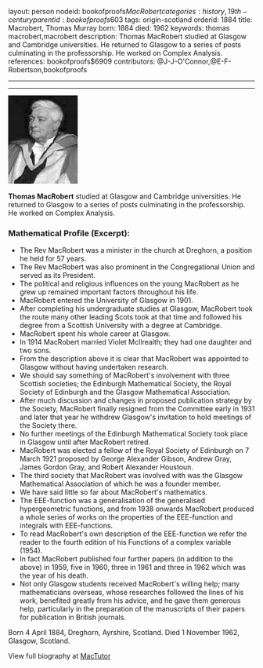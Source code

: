 layout: person
nodeid: bookofproofs$MacRobert
categories: history,19th-century
parentid: bookofproofs$603
tags: origin-scotland
orderid: 1884
title: Macrobert, Thomas Murray
born: 1884
died: 1962
keywords: thomas macrobert,macrobert
description: Thomas MacRobert studied at Glasgow and Cambridge universities. He returned to Glasgow to a series of posts culminating in the professorship. He worked on Complex Analysis.
references: bookofproofs$6909
contributors: @J-J-O'Connor,@E-F-Robertson,bookofproofs

---



---

![MacRobert.jpg](https://github.com/bookofproofs/bookofproofs.github.io/blob/main/_sources/_assets/images/portraits/MacRobert.jpg?raw=true)

**Thomas MacRobert** studied at Glasgow and Cambridge universities. He returned to Glasgow to a series of posts culminating in the professorship. He worked on Complex Analysis.

### Mathematical Profile (Excerpt):
* The Rev MacRobert was a minister in the church at Dreghorn, a position he held for 57 years.
* The Rev MacRobert was also prominent in the Congregational Union and served as its President.
* The political and religious influences on the young MacRobert as he grew up remained important factors throughout his life.
* MacRobert entered the University of Glasgow in 1901.
* After completing his undergraduate studies at Glasgow, MacRobert took the route many other leading Scots took at that time and followed his degree from a Scottish University with a degree at Cambridge.
* MacRobert spent his whole career at Glasgow.
* In 1914 MacRobert married Violet McIlreaith; they had one daughter and two sons.
* From the description above it is clear that MacRobert was appointed to Glasgow without having undertaken research.
* We should say something of MacRobert's involvement with three Scottish societies; the Edinburgh Mathematical Society, the Royal Society of Edinburgh and the Glasgow Mathematical Association.
* After much discussion and changes in proposed publication strategy by the Society, MacRobert finally resigned from the Committee early in 1931 and later that year he withdrew Glasgow's invitation to hold meetings of the Society there.
* No further meetings of the Edinburgh Mathematical Society took place in Glasgow until after MacRobert retired.
* MacRobert was elected a fellow of the Royal Society of Edinburgh on 7 March 1921 proposed by George Alexander Gibson, Andrew Gray, James Gordon Gray, and Robert Alexander Houstoun.
* The third society that MacRobert was involved with was the Glasgow Mathematical Association of which he was a founder member.
* We have said little so far about MacRobert's mathematics.
* The EEE-function was a generalisation of the generalised hypergeometric functions, and from 1938 onwards MacRobert produced a whole series of works on the properties of the EEE-function and integrals with EEE-functions.
* To read MacRobert's own description of the EEE-function we refer the reader to the fourth edition of his Functions of a complex variable (1954).
* In fact MacRobert published four further papers (in addition to the above) in 1959, five in 1960, three in 1961 and three in 1962 which was the year of his death.
* Not only Glasgow students received MacRobert's willing help; many mathematicians overseas, whose researches followed the lines of his work, benefited greatly from his advice, and he gave them generous help, particularly in the preparation of the manuscripts of their papers for publication in British journals.

Born 4 April 1884, Dreghorn, Ayrshire, Scotland. Died 1 November 1962, Glasgow, Scotland.

View full biography at [MacTutor](https://mathshistory.st-andrews.ac.uk/Biographies/MacRobert/)
